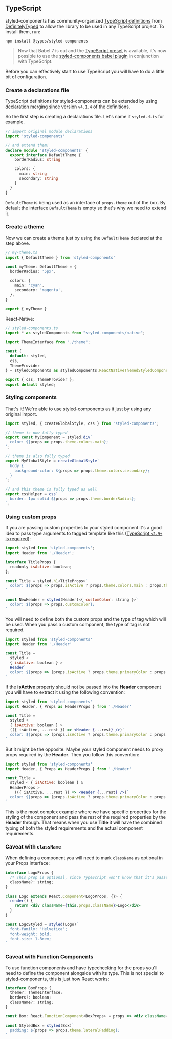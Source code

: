 ## TypeScript

styled-components has community-organized [TypeScript definitions](https://www.npmjs.com/package/@types/styled-components) from [DefinitelyTyped](https://github.com/DefinitelyTyped/DefinitelyTyped) to allow the library to be used in any TypeScript project. To install them, run:

```
npm install @types/styled-components
```

> Now that Babel 7 is out and the [TypeScript preset](https://babeljs.io/docs/en/babel-preset-typescript) is available, it's now possible to use the [styled-components babel plugin](/docs/tooling#babel-plugin) in conjunction with TypeScript.

Before you can effectively start to use TypeScript you will have to do a little bit of configuration.

### Create a declarations file

TypeScript definitions for styled-components can be extended by using [declaration merging](https://www.typescriptlang.org/docs/handbook/declaration-merging.html) since version `v4.1.4` of the definitions.

So the first step is creating a declarations file. Let's name it `styled.d.ts` for example.

```ts
// import original module declarations
import 'styled-components'

// and extend them!
declare module 'styled-components' {
  export interface DefaultTheme {
    borderRadius: string

    colors: {
      main: string
      secondary: string
    }
  }
}
```

`DefaultTheme` is being used as an interface of `props.theme` out of the box. By default the interface `DefaultTheme` is empty so that's why we need to extend it.

### Create a theme

Now we can create a theme just by using the `DefaultTheme` declared at the step above.

```ts
// my-theme.ts
import { DefaultTheme } from 'styled-components'

const myTheme: DefaultTheme = {
  borderRadius: '5px',

  colors: {
    main: 'cyan',
    secondary: 'magenta',
  },
}

export { myTheme }
```

React-Native:

```jsx
// styled-components.ts
import * as styledComponents from "styled-components/native";

import ThemeInterface from "./theme";

const {
  default: styled,
  css,
  ThemeProvider
} = styledComponents as styledComponents.ReactNativeThemedStyledComponentsModule<ThemeInterface>;

export { css, ThemeProvider };
export default styled;
```

### Styling components

That's it! We're able to use styled-components as it just by using any original import.

```jsx
import styled, { createGlobalStyle, css } from 'styled-components';

// theme is now fully typed
export const MyComponent = styled.div`
  color: ${props => props.theme.colors.main};
`;

// theme is also fully typed
export MyGlobalStyle = createGlobalStyle`
  body {
    background-color: ${props => props.theme.colors.secondary};
  }
`;

// and this theme is fully typed as well
export cssHelper = css`
  border: 1px solid ${props => props.theme.borderRadius};
`;
```

### Using custom props

If you are passing custom properties to your styled component it's a good idea to pass type arguments to tagged template like this ([TypeScript `v2.9+` is required](https://github.com/Microsoft/TypeScript/wiki/What%27s-new-in-TypeScript#generic-type-arguments-in-generic-tagged-templates)):

```jsx
import styled from 'styled-components';
import Header from './Header';

interface TitleProps {
  readonly isActive: boolean;
};

const Title = styled.h1<TitleProps>`
  color: ${props => props.isActive ? props.theme.colors.main : props.theme.colors.secondary};
`

const NewHeader = styled(Header)<{ customColor: string }>`
  color: ${props => props.customColor};
`
```

You will need to define both the custom props and the type of tag which will be used. When you pass a custom component,
the type of tag is not required.

```jsx
import styled from 'styled-components'
import Header from './Header'

const Title =
  styled <
  { isActive: boolean } >
  Header`
  color: ${props => (props.isActive ? props.theme.primaryColor : props.theme.secondaryColor)}
`
```

If the **isActive** property should not be passed into the **Header** component you will have to extract it using the
following convention:

```jsx
import styled from 'styled-components'
import Header, { Props as HeaderProps } from './Header'

const Title =
  styled <
  { isActive: boolean } >
  (({ isActive, ...rest }) => <Header {...rest} />)`
  color: ${props => (props.isActive ? props.theme.primaryColor : props.theme.secondaryColor)}
`
```

But it might be the opposite. Maybe your styled component needs to proxy props required by the **Header**. Then
you follow this convention:

```jsx
import styled from 'styled-components'
import Header, { Props as HeaderProps } from './Header'

const Title =
  styled < { isActive: boolean } &
  HeaderProps >
    (({ isActive, ...rest }) => <Header {...rest} />)`
  color: ${props => (props.isActive ? props.theme.primaryColor : props.theme.secondaryColor)}
`
```

This is the most complex example where we have specific properties for the styling of the component and pass
the rest of the required properties by the **Header** through. That means when you use **Title** it will have
the combined typing of both the styled requirements and the actual component requirements.

### Caveat with `className`

When defining a component you will need to mark `className` as optional
in your Props interface:

```jsx
interface LogoProps {
  /* This prop is optional, since TypeScript won't know that it's passed by the wrapper */
  className?: string;
}

class Logo extends React.Component<LogoProps, {}> {
  render() {
    return <div className={this.props.className}>Logo</div>
  }
}

const LogoStyled = styled(Logo)`
  font-family: 'Helvetica';
  font-weight: bold;
  font-size: 1.8rem;
`
```

### Caveat with Function Components

To use function components and have typechecking for the props you'll need to define
the component alongside with its type. This is not special to styled-components, this is just
how React works:

```jsx
interface BoxProps {
  theme?: ThemeInterface;
  borders?: boolean;
  className?: string;
}

const Box: React.FunctionComponent<BoxProps> = props => <div className={props.className}>{props.children}</div>

const StyledBox = styled(Box)`
  padding: ${props => props.theme.lateralPadding};
`
```
